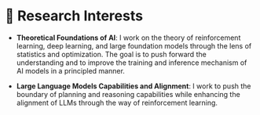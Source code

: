 # 🔬 Research Interests

- **Theoretical Foundations of AI**: I work on the theory of reinforcement learning, deep learning, and large foundation models through the lens of statistics and optimization. The goal is to push forward the understanding and to improve the training and inference mechanism of AI models in a principled manner.

- **Large Language Models Capabilities and Alignment**: I work to push the boundary of planning and reasoning capabilities while enhancing the alignment of LLMs through the way of reinforcement learning.
